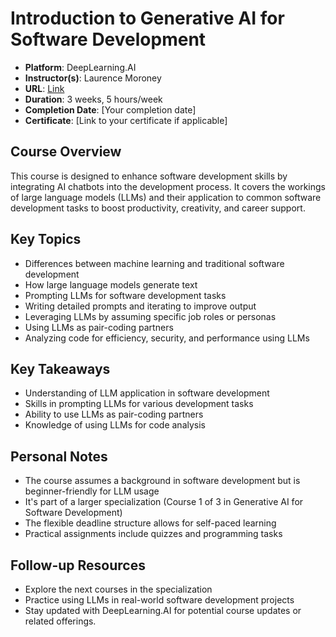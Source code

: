 # Introduction to Generative AI for Software Development

- **Platform**: DeepLearning.AI
- **Instructor(s)**: Laurence Moroney
- **URL**: [Link](https://www.coursera.org/learn/introduction-to-generative-ai-for-software-development)
- **Duration**: 3 weeks, 5 hours/week
- **Completion Date**: [Your completion date]
- **Certificate**: [Link to your certificate if applicable]

## Course Overview

This course is designed to enhance software development skills by integrating AI chatbots into the development process. It covers the workings of large language models (LLMs) and their application to common software development tasks to boost productivity, creativity, and career support.

## Key Topics

- Differences between machine learning and traditional software development
- How large language models generate text
- Prompting LLMs for software development tasks
- Writing detailed prompts and iterating to improve output
- Leveraging LLMs by assuming specific job roles or personas
- Using LLMs as pair-coding partners
- Analyzing code for efficiency, security, and performance using LLMs

## Key Takeaways

- Understanding of LLM application in software development
- Skills in prompting LLMs for various development tasks
- Ability to use LLMs as pair-coding partners
- Knowledge of using LLMs for code analysis

## Personal Notes

- The course assumes a background in software development but is beginner-friendly for LLM usage
- It's part of a larger specialization (Course 1 of 3 in Generative AI for Software Development)
- The flexible deadline structure allows for self-paced learning
- Practical assignments include quizzes and programming tasks

## Follow-up Resources

- Explore the next courses in the specialization
- Practice using LLMs in real-world software development projects
- Stay updated with DeepLearning.AI for potential course updates or related offerings.

